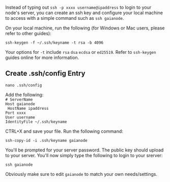 Instead of typing out `ssh -p xxxx username@ipaddress` to login to your node's server, you can create an ssh key and configure your local machine to access with a simple command such as `ssh gaianode`.  
  
On your local machine, run the following (for Windows or Mac users, please refer to other guides):  
  
`ssh-keygen -f ~/.ssh/keyname -t rsa -b 4096`  

Your options for `-t` include `rsa` `dsa` `ecdsa` or `ed25519`. Refer to `ssh-keygen` guides online for more information.  

## Create .ssh/config Entry  
  
`nano .ssh/config`  
  
Add the following:  
`# ServerName`  
`Host gaianode`  
` HostName ipaddress`  
 `Port xxxx`  
 `User username`  
 `IdentityFile ~/.ssh/keyname`  
   
CTRL+X and save your file. Run the following command:  
  
`ssh-copy-id -i .ssh/keyname gaianode`  

You'll be prompted for your server password. The public key should upload to your server. You'll now simply type the following to login to your srerver:  
  
`ssh gaianode`  

Obviously make sure to edit `gaianode` to match your own needs/settings.
